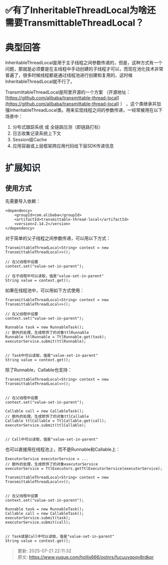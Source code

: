 # ✅有了InheritableThreadLocal为啥还需要TransmittableThreadLocal？

# 典型回答


InheritableThreadLocal是用于主子线程之间参数传递的，但是，这种方式有一个问题，那就是必须要是在主线程中手动创建的子线程才可以，而现在池化技术非常普遍了，很多时候线程都是通过线程池进行创建和复用的，这时候InheritableThreadLocal就不行了。



TransmittableThreadLocal是阿里开源的一个方案 （开源地址：[https://github.com/alibaba/transmittable-thread-local](https://github.com/alibaba/transmittable-thread-local) ） ，这个类继承并加强InheritableThreadLocal类。用来实现线程之间的参数传递，一经常被用在以下场景中：

<font style="color:rgb(31, 35, 40);"></font>

1. <font style="color:rgb(31, 35, 40);">分布式跟踪系统 或 全链路压测（即链路打标）</font>
2. <font style="color:rgb(31, 35, 40);">日志收集记录系统上下文</font>
3. <font style="color:rgb(31, 35, 40);">Session</font><font style="color:rgb(31, 35, 40);">级</font><font style="color:rgb(31, 35, 40);">Cache</font>
4. <font style="color:rgb(31, 35, 40);">应用容器或上层框架跨应用代码给下层</font><font style="color:rgb(31, 35, 40);">SDK</font><font style="color:rgb(31, 35, 40);">传递信息</font>

<font style="color:rgb(31, 35, 40);"></font>

# <font style="color:rgb(31, 35, 40);">扩展知识</font>
## 使用方式


先需要导入依赖：



```plain
<dependency>
    <groupId>com.alibaba</groupId>
    <artifactId>transmittable-thread-local</artifactId>
    <version>2.14.2</version>
</dependency>
```



对于简单的父子线程之间参数传递，可以用以下方式：



```plain
TransmittableThreadLocal<String> context = new TransmittableThreadLocal<>();

// 在父线程中设置
context.set("value-set-in-parent");

// 在子线程中可以读取，值是"value-set-in-parent"
String value = context.get();
```



如果在线程池中，可以用如下方式使用：



```plain
TransmittableThreadLocal<String> context = new TransmittableThreadLocal<>();

// 在父线程中设置
context.set("value-set-in-parent");

Runnable task = new RunnableTask();
// 额外的处理，生成修饰了的对象ttlRunnable
Runnable ttlRunnable = TtlRunnable.get(task);
executorService.submit(ttlRunnable);


// Task中可以读取，值是"value-set-in-parent"
String value = context.get();
```



除了Runnable，Callable也支持：



```plain
TransmittableThreadLocal<String> context = new TransmittableThreadLocal<>();


// 在父线程中设置
context.set("value-set-in-parent");

Callable call = new CallableTask();
// 额外的处理，生成修饰了的对象ttlCallable
Callable ttlCallable = TtlCallable.get(call);
executorService.submit(ttlCallable);


// Call中可以读取，值是"value-set-in-parent"
```



也可以直接用在线程池上，而不是Runnable和Callable上：



```plain
ExecutorService executorService = ...
// 额外的处理，生成修饰了的对象executorService
executorService = TtlExecutors.getTtlExecutorService(executorService);

TransmittableThreadLocal<String> context = new TransmittableThreadLocal<>();


// 在父线程中设置
context.set("value-set-in-parent");

Runnable task = new RunnableTask();
Callable call = new CallableTask();
executorService.submit(task);
executorService.submit(call);


// Task或是Call中可以读取，值是"value-set-in-parent"
String value = context.get();
```



> 更新: 2025-07-21 22:11:32  
> 原文: <https://www.yuque.com/hollis666/oolnrs/fucuuyqoqv8rdkpr>
